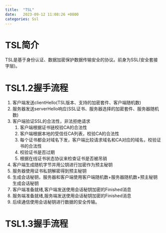 ```yaml
---
title:  "TSL"
date:   2023-09-12 11:08:26 +0800
categories: Ssl
---
```

# TSL简介
TSL是基于身份认证、数据加密保护数据传输安全的协议。前身为SSL(安全套接字层)。
# TSL1.2握手流程
1. 	客户端发送clientHello(TSL版本、支持的加密套件、客户端随机数)
2. 	服务器发送serverHello响应(SSL证书、服务器选择的加密套件、服务器随机数)
3. 	客户端验证SSL的合法性，非法拒绝请求
    1. 客户端根据证书链校验CA的合法性
    2. 客户端根据本地的受信任CA列表，校验CA的合法性
    3. 每个证书都会对域名下发，客户端比较请求域名和CA对应的域名，校验证书的合法性
    4. 校验证书是否过期
    5. 根据在线证书状态协议来检查证书是否被吊销
4. 	客户端生成随机字节并用公钥进行加密作为预主秘钥
5. 	服务器使用证书私钥解密得到预主秘钥
6.	生成会话秘钥，服务器和客户端使用客户端随机数+服务器随机数+预主秘钥生成会话秘钥
7.	客户端准备就绪,客户端发送使用会话秘钥加密的Finished消息
8.	服务端准备就绪,服务端发送使用会话秘钥加密的Finished消息
9.	后续通信使用会话秘钥进行数据的安全传输。

# TSL1.3握手流程
